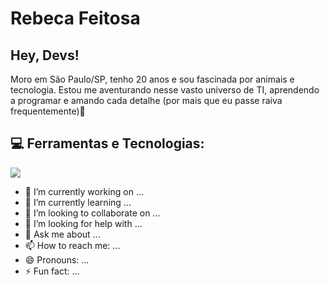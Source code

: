 # Rebeca Feitosa
## Hey, Devs!
Moro em São Paulo/SP, tenho 20 anos e sou fascinada por animais e tecnologia. Estou me aventurando nesse vasto universo de TI, aprendendo a programar e amando cada detalhe (por mais que eu passe raiva frequentemente):purple_heart:

## :computer: Ferramentas e Tecnologias:

<img src="https://cdn.jsdelivr.net/gh/devicons/devicon/icons/html5/html5-original-wordmark.svg" />
          
          
- 🔭 I’m currently working on ...
- 🌱 I’m currently learning ...
- 👯 I’m looking to collaborate on ...
- 🤔 I’m looking for help with ...
- 💬 Ask me about ...
- 📫 How to reach me: ...
- 😄 Pronouns: ...
- ⚡ Fun fact: ...

